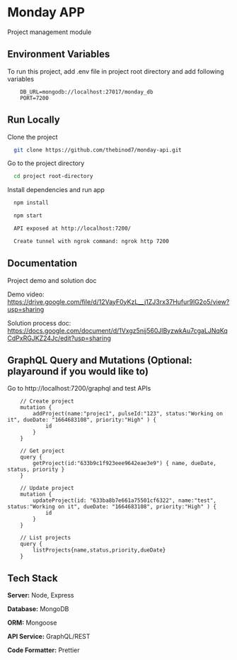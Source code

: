 # Monday APP

Project management module

## Environment Variables

To run this project, add .env file in project root directory and add following variables

```
    DB_URL=mongodb://localhost:27017/monday_db
    PORT=7200

```

## Run Locally

Clone the project

```bash
  git clone https://github.com/thebinod7/monday-api.git
```

Go to the project directory

```bash
  cd project root-directory
```

Install dependencies and run app

```bash
  npm install

  npm start

  API exposed at http://localhost:7200/

  Create tunnel with ngrok command: ngrok http 7200

```

## Documentation

Project demo and solution doc

Demo video:
https://drive.google.com/file/d/12VayF0yKzL__j1ZJ3rx37Hufur9lG2o5/view?usp=sharing

Solution process doc:
https://docs.google.com/document/d/1Vxgz5nij560JlByzwkAu7cgaLJNqKqCdPxRGJKZ24Jc/edit?usp=sharing

## GraphQL Query and Mutations (Optional: playaround if you would like to)

Go to http://localhost:7200/graphql and test APIs

```
    // Create project
    mutation {
        addProject(name:"projec1", pulseId:"123", status:"Working on it", dueDate: "1664683108", priority:"High" ) {
            id
        }
    }

    // Get project
    query {
        getProject(id:"633b9c1f923eee9642eae3e9") { name, dueDate, status, priority }
    }

    // Update project
    mutation {
        updateProject(id: "633ba8b7e661a75501cf6322", name:"test", status:"Working on it", dueDate: "1664683108", priority:"High" ) {
            id
        }
    }

    // List projects
    query {
        listProjects{name,status,priority,dueDate}
    }

```

## Tech Stack

**Server:** Node, Express

**Database:** MongoDB

**ORM:** Mongoose

**API Service:** GraphQL/REST

**Code Formatter:** Prettier
